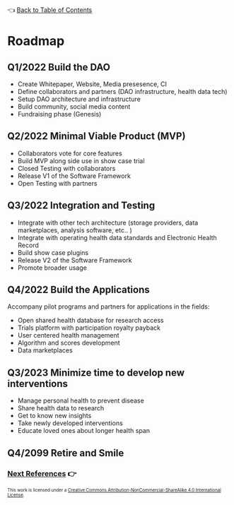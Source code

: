 👈 [Back to Table of Contents](../README.md)
# Roadmap

## Q1/2022 Build the DAO
- Create Whitepaper, Website, Media presesence, CI
- Define collaborators and partners (DAO infrastructure, health data tech)
- Setup DAO architecture and infrastructure
- Build community, social media content
- Fundraising phase (Genesis)

## Q2/2022 Minimal Viable Product (MVP)
- Collaborators vote for core features
- Build MVP along side use in show case trial
- Closed Testing with collaborators
- Release V1 of the Software Framework
- Open Testing with partners

## Q3/2022 Integration and Testing
- Integrate with other tech architecture (storage providers, data marketplaces, analysis software, etc.. )
- Integrate with operating health data standards and Electronic Health Record
- Build show case plugins
- Release V2 of the Software Framework
- Promote broader usage

## Q4/2022 Build the Applications
Accompany pilot programs and partners for applications in the fields:
- Open shared health database for research access
- Trials platform with participation royalty payback
- User centered health management
- Algorithm and scores development
- Data marketplaces

## Q3/2023 Minimize time to develop new interventions
- Manage personal health to prevent disease
- Share health data to research
- Get to know new insights
- Take newly developed interventions
- Educate loved ones about longer health span

## Q4/2099 Retire and Smile

### [Next References](./12-references.md) 👉

<sub><sub>
This work is licensed under a <a rel="license" href="http://creativecommons.org/licenses/by-nc-sa/4.0/">Creative Commons Attribution-NonCommercial-ShareAlike 4.0 International License</a>.
</sub></sub>
